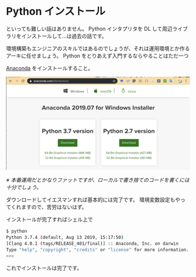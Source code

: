# Python インストール

といっても難しい話はありません。
Python インタプリタを DL して周辺ライブラリをインストールして…は過去の話です。

環境構築もエンジニアのスキルではあるのでしょうが、それは運用環境とか作るアーキに任せましょう。
Python をとりあえず入門するならやることはただ一つ

[Anaconda](https://www.anaconda.com/distribution/) をインストールすること。

![](anaconda_download.png)

*※ 本番運用だとかなりファットですが、ローカルで書き捨てのコードを書くには十分でしょう。*

ダウンロードしてイエスマンすれば基本的には完了です。
環境変数設定もやってくれますので、苦労はないはず。

インストールが完了すればシェル上で

```sh
$ python
Python 3.7.4 (default, Aug 13 2019, 15:17:50)
[Clang 4.0.1 (tags/RELEASE_401/final)] :: Anaconda, Inc. on darwin
Type "help", "copyright", "credits" or "license" for more information.
>>>
```
これでインストールは完了です。